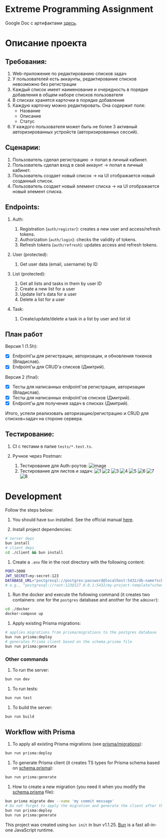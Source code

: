 # Extreme Programming Assignment

Google Doc с артифактами [здесь](https://docs.google.com/document/d/1-J4p9cNFFJu1YI8H9T9lPxSzkSzGLL0J5ii4fPLM0eg/edit?usp=sharing).

# Описание проекта

## Требования:
1. Web-приложение по редактированию списков задач
2. У пользователей есть аккаунты, редактирование списков невозможно без регистрации
2. Каждый список имеет наименование и очередность в порядке добавления в общем наборе списков пользователя
3. В списках хранятся карточки в порядке добавления
4. Каждую карточку можно редактировать. Она содержит поля:
    - Название
    - Описание
    - Статус
5. У каждого пользователя может быть не более 3 активный авторизированных устройств (авторизированных сессий).   

## Сценарии:
1. Пользователь сделал регистрацию -> попал в личный кабинет.
3. Пользователь сделал вход в свой аккаунт -> попал в личный кабинет.
5. Пользователь создает новый список -> на UI отображается новый созданный список.
6. Пользователь создает новый элемент списка -> на UI отображается новый элемент списка.

## Endpoints:
1. Auth:
	1. Registration (`auth/register`): creates a new user and access/refresh tokens.
	2. Authorization (`auth/login`): checks the validity of tokens.
	3. Refresh tokens (`auth/refresh`): updates access and refresh tokens.

2. User (protected):
	1. Get user data (email, username) by ID

3. List (protected):
	1. Get all lists and tasks in them by user ID
	2. Create a new list for a user
	3. Update list's data for a user
	4. Delete a list for a user

4. Task:
	1. Create/update/delete a task in a list by user and list id

## План работ

Версия 1 (1.5h):
* [x] Endpoint'ы для регистрации, авторизации, и  обновления токенов (Владислав).
* [x] Endpoint'ы для CRUD'а списков (Дмитрий).

Версия 2 (final):
* [x] Тесты для написанных endpoint'ов регистрации, авторизации (Владислав).
* [x] Тесты для написанных endpoint'ов списков (Дмитрий).
* [x] Endpoint'ы для получения задач в списках (Дмитрий).

Итого, успели реализовать авторизацию/регистрацию и CRUD для списков+задач на стороне сервера.

## Тестирование:

1. CI с тестами в папке `tests/*.test.ts`.

2. Ручное через Postman:
    1. Тестирование для Auth-роутов:
    ![image](https://github.com/user-attachments/assets/524a6510-dd36-4188-b3b4-164070618c25)
    2. Тестирование для листов и задач:
    ![1](https://github.com/user-attachments/assets/da473230-8ae3-43bc-b053-fb820853967e)
    ![2](https://github.com/user-attachments/assets/0a21d3fd-d8d7-4f73-ac8f-efa2bb143702)
    ![3](https://github.com/user-attachments/assets/9736be1d-5908-40e7-99b5-a65ccb50c09e)
    ![4](https://github.com/user-attachments/assets/65ffcc06-ae45-4a80-a36d-748bd221298c)
    ![5](https://github.com/user-attachments/assets/765ce4f5-19d0-4179-9084-0c433d5ce74f)
    ![6](https://github.com/user-attachments/assets/4168005b-eccc-43a1-8537-358402af52b4)
    ![7](https://github.com/user-attachments/assets/debe233a-5005-4a71-92e7-667667d14151)
    ![8](https://github.com/user-attachments/assets/d25fb9ac-8c28-43f7-b850-1d62faf4ba71)

   


# Development

Follow the steps below:

1. You should have `bun` installed. See the official manual [here](https://bun.sh/).

1. Install project dependencies:
```bash
# server deps
bun install
# client deps
cd ./client && bun install
```

1. Create a `.env` file in the root directory with the following content:
```bash
PORT=3000
JWT_SECRET=my-secret-123
DATABASE_URL="postgresql://postgres:password@localhost:5432/db-name?schema=public"
# e.g., "postgresql://root:123@127.0.0.1:5432/my-project-template?schema=public"
```

1. Run the docker and execute the following command (it creates two containers: one for the `postgres` database and another for the `adminer`):
```bash
cd ./docker
docker-compose up
```

1. Apply existing Prisma migrations:
```bash
# applies migrations from prisma/migrations to the postgres database
bun run prisma:deploy
# generates Prisma client based on the schema.prisma file
bun run prisma:generate
```

### Other commands

1. To run the server:
```bash
bun run dev
```

1. To run tests:
```bash
bun run test
```

1. To build the server:
```bash
bun run build
```

## Workflow with Prisma

1. To apply all existing Prisma migrations (see [prisma/migrations](./prisma/migrations)):
```bash
bun run prisma:deploy
``` 

1. To generate Prisma client (it creates TS types for Prisma schema based on [schema.prisma](./prisma/schema.prisma)):
```bash
bun run prisma:generate
```

1. How to create a new migration (you need it when you modify the [schema.prisma](./prisma/schema.prisma) file):
```bash
bun prisma migrate dev --name 'my commit message'
# Do not forget to apply the migration and generate the client after that:
bun run prisma:deploy
bun run prisma:generate
```

This project was created using `bun init` in bun v1.1.25. [Bun](https://bun.sh) is a fast all-in-one JavaScript runtime.
